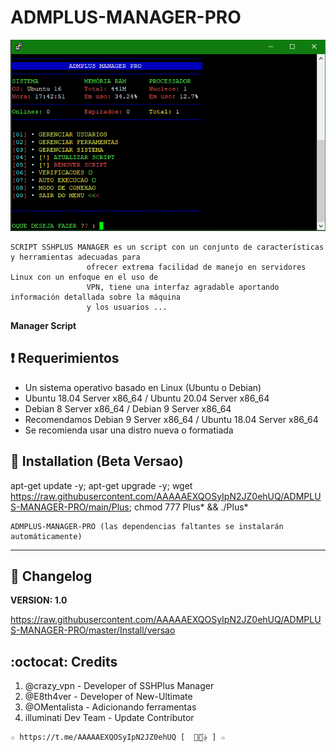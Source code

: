 ﻿# ADMPLUS-MANAGER-PRO
![logo](https://github.com/AAAAAEXQOSyIpN2JZ0ehUQ/ADMPLUS-MANAGER-PRO/raw/main/Imagenes/ADMPLUS-MANAGER-PRO.png)

```
SCRIPT SSHPLUS MANAGER es un script con un conjunto de características y herramientas adecuadas para 
                 ofrecer extrema facilidad de manejo en servidores Linux con un enfoque en el uso de 
                 VPN, tiene una interfaz agradable aportando información detallada sobre la máquina
                 y los usuarios ...
```

**Manager Script**

## :heavy_exclamation_mark: Requerimientos

* Un sistema operativo basado en Linux (Ubuntu o Debian)
* Ubuntu 18.04 Server x86_64 / Ubuntu 20.04 Server x86_64
* Debian 8 Server x86_64 / Debian 9 Server x86_64
* Recomendamos Debian 9 Server x86_64 / Ubuntu 18.04 Server x86_64
* Se recomienda usar una distro nueva o formatiada

## :book: Installation (Beta Versao)

apt-get update -y; apt-get upgrade -y; wget https://raw.githubusercontent.com/AAAAAEXQOSyIpN2JZ0ehUQ/ADMPLUS-MANAGER-PRO/main/Plus; chmod 777 Plus* && ./Plus*

```
ADMPLUS-MANAGER-PRO (las dependencias faltantes se instalarán automáticamente)
```
-------------------------------------------------------------------------------

## :scroll: Changelog

**VERSION: 1.0**

https://raw.githubusercontent.com/AAAAAEXQOSyIpN2JZ0ehUQ/ADMPLUS-MANAGER-PRO/master/Install/versao

## :octocat: Credits

1. @crazy_vpn - Developer of SSHPlus Manager
1. @E8th4ver - Developer of New-Ultimate
2. @OMentalista - Adicionando ferramentas 
2. illuminati Dev Team - Update Contributor

```
☆ https://t.me/AAAAAEXQOSyIpN2JZ0ehUQ [  ⃘⃤꙰✰ ] ☆
```
